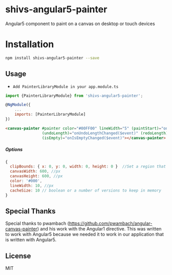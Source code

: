 shivs-angular5-painter
======================

Angular5 component to paint on a canvas on desktop or touch devices

# Installation
```bash
npm install shivs-angular5-painter --save 
```

## Usage
* `Add PainterLibraryModule in your app.module.ts`
```javascript
import {PainterLibraryModule} from 'shivs-angular5-painter';

@NgModule({
    ...
    imports: [PainterLibraryModule]
})
```
```html
<canvas-painter #painter color="#00FF00" lineWidth="5" (paintStart)="onPaintStart()" (paintEnd)="onPaintEnd()"
                (undoLength)="onUndoLengthChanged($event)" (redoLength)="onRedoLengthChanged($event)"
                (isEmpty)="onIsEmptyChanged($event)"></canvas-painter>
```

##### Options

```javascript
{
  clipBounds: { x: 0, y: 0, width: 0, height: 0 }  //Set a region that can be drawn on
  canvasWidth: 600, //px
  canvasHeight: 600, //px
  color: '#000',
  lineWidth: 10, //px
  cacheSize: 10 // boolean or a number of versions to keep in memory
}
```

## Special Thanks
Special thanks to pwambach (https://github.com/pwambach/angular-canvas-painter) and his work with the Angular1 directive. This was written to work with Angular5 because we needed it to work in our application that is written with Angular5. 


## License
MIT
